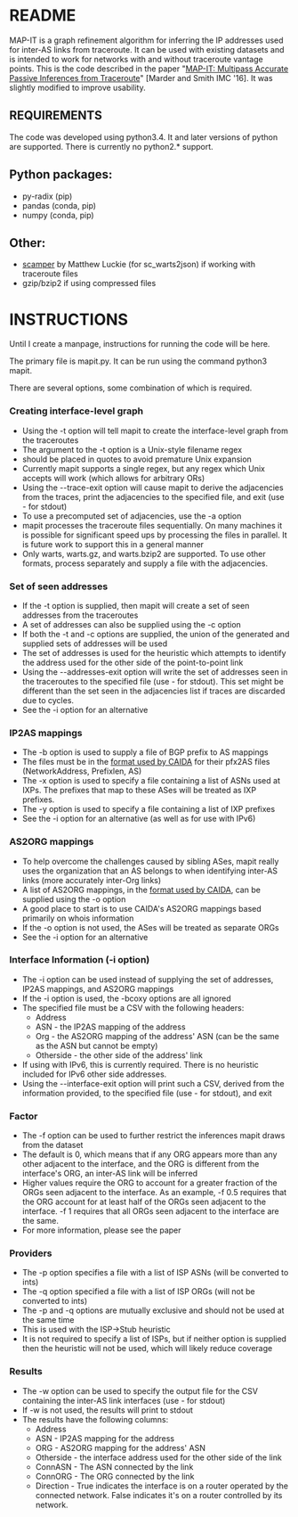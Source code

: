 # README
MAP-IT is a graph refinement algorithm for inferring the IP addresses used for inter-AS links from traceroute.
It can be used with existing datasets and is intended to work for networks with and without traceroute vantage points.
This is the code described in the paper "[MAP-IT: Multipass Accurate Passive Inferences from Traceroute](http://www.seas.upenn.edu/~amarder/aslinks.html)" [Marder and Smith IMC '16].
It was slightly modified to improve usability.

## REQUIREMENTS
The code was developed using python3.4.
It and later versions of python are supported.
There is currently no python2.* support.

## Python packages:
- py-radix (pip)
- pandas (conda, pip)
- numpy (conda, pip)

## Other:
- [scamper](https://www.caida.org/tools/measurement/scamper/) by Matthew Luckie (for sc_warts2json) if working with traceroute files
- gzip/bzip2 if using compressed files

# INSTRUCTIONS
Until I create a manpage, instructions for running the code will be here.

The primary file is mapit.py.
It can be run using the command python3 mapit.

There are several options, some combination of which is required.

### Creating interface-level graph
- Using the -t <regex> option will tell mapit to create the interface-level graph from the traceroutes
- The argument to the -t option is a Unix-style filename regex
- <regex> should be placed in quotes to avoid premature Unix expansion
- Currently mapit supports a single regex, but any regex which Unix accepts will work (which allows for arbitrary ORs)
- Using the --trace-exit <filename> option will cause mapit to derive the adjacencies from the traces, print the adjacencies to the specified file, and exit (use - for stdout)
- To use a precomputed set of adjacencies, use the -a <filename> option
- mapit processes the traceroute files sequentially. On many machines it is possible for significant speed ups by processing the files in parallel. It is future work to support this in a general manner
- Only warts, warts.gz, and warts.bzip2 are supported. To use other formats, process separately and supply a file with the adjacencies.

### Set of seen addresses
- If the -t option is supplied, then mapit will create a set of seen addresses from the traceroutes
- A set of addresses can also be supplied using the -c <filename> option
- If both the -t and -c options are supplied, the union of the generated and supplied sets of addresses will be used
- The set of addresses is used for the heuristic which attempts to identify the address used for the other side of the point-to-point link
- Using the --addresses-exit <filename> option will write the set of addresses seen in the traceroutes to the specified file (use - for stdout). This set might be different than the set seen in the adjacencies list if traces are discarded due to cycles.
- See the -i option for an alternative

### IP2AS mappings
- The -b <filename> option is used to supply a file of BGP prefix to AS mappings
- The files must be in the [format used by CAIDA](http://data.caida.org/datasets/routing/routeviews-prefix2as/README.txt) for their pfx2AS files (NetworkAddress, Prefixlen, AS)
- The -x <filename> option is used to specify a file containing a list of ASNs used at IXPs. The prefixes that map to these ASes will be treated as IXP prefixes.
- The -y <filename> option is used to specify a file containing a list of IXP prefixes
- See the -i option for an alternative (as well as for use with IPv6)

### AS2ORG mappings
- To help overcome the challenges caused by sibling ASes, mapit really uses the organization that an AS belongs to when identifying inter-AS links (more accurately inter-Org links)
- A list of AS2ORG mappings, in the [format used by CAIDA](http://data.caida.org/datasets/as-organizations/README.txt), can be supplied using the -o <filename> option
- A good place to start is to use CAIDA's AS2ORG mappings based primarily on whois information
- If the -o option is not used, the ASes will be treated as separate ORGs
- See the -i option for an alternative

### Interface Information (-i option)
- The -i <filename> option can be used instead of supplying the set of addresses, IP2AS mappings, and AS2ORG mappings
- If the -i option is used, the -bcoxy options are all ignored
- The specified file must be a CSV with the following headers:
  * Address
  * ASN - the IP2AS mapping of the address
  * Org - the AS2ORG mapping of the address' ASN (can be the same as the ASN but cannot be empty)
  * Otherside - the other side of the address' link
- If using with IPv6, this is currently required. There is no heuristic included for IPv6 other side addresses.
- Using the --interface-exit <filename> option will print such a CSV, derived from the information provided, to the specified file (use - for stdout), and exit

### Factor
- The -f <float> option can be used to further restrict the inferences mapit draws from the dataset
- The default is 0, which means that if any ORG appears more than any other adjacent to the interface, and the ORG is different from the interface's ORG, an inter-AS link will be inferred
- Higher values require the ORG to account for a greater fraction of the ORGs seen adjacent to the interface. As an example, -f 0.5 requires that the ORG account for at least half of the ORGs seen adjacent to the interface. -f 1 requires that all ORGs seen adjacent to the interface are the same.
- For more information, please see the paper

### Providers
- The -p <filename> option specifies a file with a list of ISP ASNs (will be converted to ints)
- The -q <filename> option specified a file with a list of ISP ORGs (will not be converted to ints)
- The -p and -q options are mutually exclusive and should not be used at the same time
- This is used with the ISP->Stub heuristic
- It is not required to specify a list of ISPs, but if neither option is supplied then the heuristic will not be used, which will likely reduce coverage

### Results
- The -w <filename> option can be used to specify the output file for the CSV containing the inter-AS link interfaces (use - for stdout)
- If -w is not used, the results will print to stdout
- The results have the following columns:
  * Address
  * ASN - IP2AS mapping for the address
  * ORG - AS2ORG mapping for the address' ASN
  * Otherside - the interface address used for the other side of the link
  * ConnASN - The ASN connected by the link
  * ConnORG - The ORG connected by the link
  * Direction - True indicates the interface is on a router operated by the connected network. False indicates it's on a router controlled by its network.